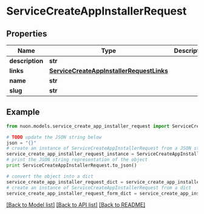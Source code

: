 # ServiceCreateAppInstallerRequest


## Properties

Name | Type | Description | Notes
------------ | ------------- | ------------- | -------------
**description** | **str** |  | 
**links** | [**ServiceCreateAppInstallerRequestLinks**](ServiceCreateAppInstallerRequestLinks.md) |  | [optional] 
**name** | **str** |  | 
**slug** | **str** |  | 

## Example

```python
from nuon.models.service_create_app_installer_request import ServiceCreateAppInstallerRequest

# TODO update the JSON string below
json = "{}"
# create an instance of ServiceCreateAppInstallerRequest from a JSON string
service_create_app_installer_request_instance = ServiceCreateAppInstallerRequest.from_json(json)
# print the JSON string representation of the object
print ServiceCreateAppInstallerRequest.to_json()

# convert the object into a dict
service_create_app_installer_request_dict = service_create_app_installer_request_instance.to_dict()
# create an instance of ServiceCreateAppInstallerRequest from a dict
service_create_app_installer_request_form_dict = service_create_app_installer_request.from_dict(service_create_app_installer_request_dict)
```
[[Back to Model list]](../README.md#documentation-for-models) [[Back to API list]](../README.md#documentation-for-api-endpoints) [[Back to README]](../README.md)



